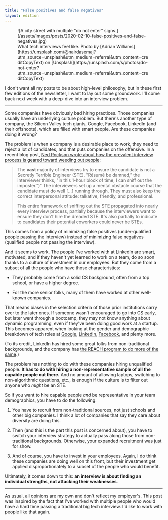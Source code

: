 ```yaml
---
title: "False positives and false negatives"
layout: edition
---
```


<figure id="cover-img" markdown="1">
![A city street with multiple "do not enter" signs.](/assets/images/posts/2020-02-10-false-positives-and-false-negatives.jpg)
<figcaption markdown="1">What tech interviews feel like. Photo by [Adrian Williams](https://unsplash.com/@nairdasemaj?utm_source=unsplash&utm_medium=referral&utm_content=creditCopyText) on [Unsplash](https://unsplash.com/s/photos/do-not-enter?utm_source=unsplash&utm_medium=referral&utm_content=creditCopyText)
</figcaption>
</figure>

I don't want all my posts to be about high-level philosophy, but in these first few editions of the newsletter, I want to lay out some groundwork. I'll come back next week with a deep-dive into an interview problem.

---

Some companies have obviously bad hiring practices. Those companies usually have an underlying culture problem. But there's another type of company, the Silicon Valley tech giants, Google, Facebook, LinkedIn (and their offshoots), which are filled with smart people. Are these companies doing it wrong?

The problem is when a company is a desirable place to work, they need to reject a lot of candidates, and that puts companies on the offensive. In a recent blog post, [Ned Rockson wrote about how the prevalent interview process is geared toward weeding out people](https://www.nedrockson.com/posts/management/interview-correctly/):

> The **vast** majority of interviews try to ensure the candidate is not a Secretly Terrible Engineer (STE). "Résumé be damned,” the interviewer thinks, "in this 1-hour block of time, I can sniff out the imposter.")" The interviewers set up a mental obstacle course that the candidate must do well [...] running through. They must also keep the correct interpersonal attitude: talkative, friendly, and professional.
>
> This entire framework of sniffing out the STE propagated into nearly every interview process, partially because the interviewers want to ensure they don't hire the dreaded STE. It's also partially to indicate to candidates their potential coworkers could never be STEs.

This comes from a policy of minimizing false positives (under-qualified people passing the interview) instead of minimizing false negatives (qualified people not passing the interview).

And it seems to work. The people I've worked with at LinkedIn are smart, motivated, and if they haven't yet learned to work on a team, do so soon thanks to a culture of investment in our employees. But they come from a subset of all the people who have those characteristics:

- They probably come from a solid CS background, often from a top school, or have a higher degree.

- For the more senior folks, many of them have worked at other well-known companies.

That means biases in the selection criteria of those prior institutions carry over to the later ones. If someone wasn't encouraged to go into CS early, but later went through a bootcamp, they may not know anything about dynamic programming, even if they've been doing good work at a startup. This becomes apparent when looking at the gender and demographic breakdown of tech roles at [Google](https://diversity.google/annual-report), [LinkedIn](https://careers.linkedin.com/diversity-and-inclusion/workforce-diversity-report), [Facebook](https://diversity.fb.com/read-report/), and plenty more.

(To its credit, LinkedIn has hired some great folks from non-traditional backgrounds, and the company has [the REACH program to do more of the same](https://careers.linkedin.com/reach).)

The problem has nothing to do with these companies hiring unqualified people. **It has to do with hiring a non-representative sample of all the capable people out there.** And no amount of allowing laptops, switching to non-algorithmic questions, etc., is enough if the culture is to filter out anyone who _might_ be an STE.

So if you want to hire capable people _and_ be representative in your team demographics, you have to do the following:

1. You have to recruit from non-traditional sources, not just schools and other big companies. I think a lot of companies that say they care about diversity are doing this.

1. Then (and this is the part this post is concerned about), you have to switch your interview strategy to actually pass along those from non-traditional backgrounds. Otherwise, your expanded recruitment was just for show.

1. And of course, you have to invest in your employees. Again, I do think these companies are doing well on this front, but their investment get applied disproportionately to a subset of the people who would benefit.

Ultimately, it comes down to this: **an interview is about finding an individual strengths, not attacking their weaknesses**.

----

As usual, all opinions are my own and don't reflect my employer's. This post was inspired by the fact that I've worked with multiple people who would have a hard time passing a traditional big tech interview. I'd like to work with people like that again.
